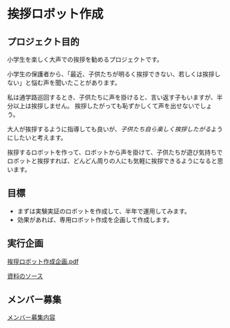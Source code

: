 # 挨拶ロボット作成

## プロジェクト目的

小学生を楽しく大声での挨拶を勧めるプロジェクトです。

小学生の保護者から、「最近、子供たちが明るく挨拶できない、若しくは挨拶しない」と悩む声を聞いたことがあります。

私は通学路巡回するとき、子供たちに声を掛けると、言い返す子もいますが、半分以上は挨拶しません。
挨拶したがっても恥ずかしくて声を出せないでしょう。

大人が挨拶するように指導しても良いが、*子供たち自ら楽しく挨拶したがる*ようにしたいと考えます。

挨拶するロボットを作って、ロボットから声を掛けて、子供たちが遊び気持ちでロボットと挨拶すれば、どんどん周りの人にも気軽に挨拶できるようになると思います。

## 目標

* まずは実験実証のロボットを作成して、半年で運用してみます。
* 効果があれば、専用ロボット作成を企画して作成します。

## 実行企画

[挨拶ロボット作成企画.pdf](docs/20210306.挨拶ロボット作成企画.pdf)

[資料のソース](https://docs.google.com/presentation/d/1ZtcLx9IsiDL5qkm4JrKC4B_rx9HJ03v5iiE2imwrQ1U/edit?usp=sharing)

## メンバー募集

[メンバー募集内容](docs/memberWanted.md)